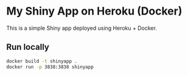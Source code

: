 # My Shiny App on Heroku (Docker)

This is a simple Shiny app deployed using Heroku + Docker.

## Run locally
```bash
docker build -t shinyapp .
docker run -p 3838:3838 shinyapp
